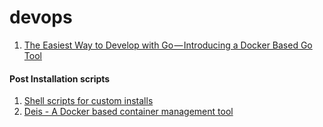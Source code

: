 # devops

1. [The Easiest Way to Develop with Go — Introducing a Docker Based Go Tool](https://medium.com/iron-io-blog/the-easiest-way-to-develop-with-go-introducing-a-docker-based-go-tool-c456238507d6)

#### Post Installation scripts
1. [Shell scripts for custom installs](https://github.com/snwh/ubuntu-post-install)
2. [Deis - A Docker based container management tool](http://docs.deis.io/en/latest/toctree/#toctree)
